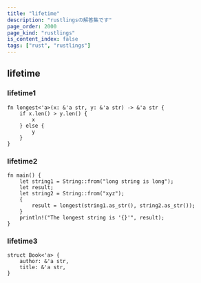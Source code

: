 ```yaml
---
title: "lifetime"
description: "rustlingsの解答集です"
page_order: 2000
page_kind: "rustlings"
is_content_index: false
tags: ["rust", "rustlings"]
---
```


## lifetime
### lifetime1
```
fn longest<'a>(x: &'a str, y: &'a str) -> &'a str {
    if x.len() > y.len() {
        x
    } else {
        y
    }
}
```
### lifetime2
```
fn main() {
    let string1 = String::from("long string is long");
    let result;
    let string2 = String::from("xyz");
    {
        result = longest(string1.as_str(), string2.as_str());
    }
    println!("The longest string is '{}'", result);
}
```
### lifetime3
```
struct Book<'a> {
    author: &'a str,
    title: &'a str,
}
```

